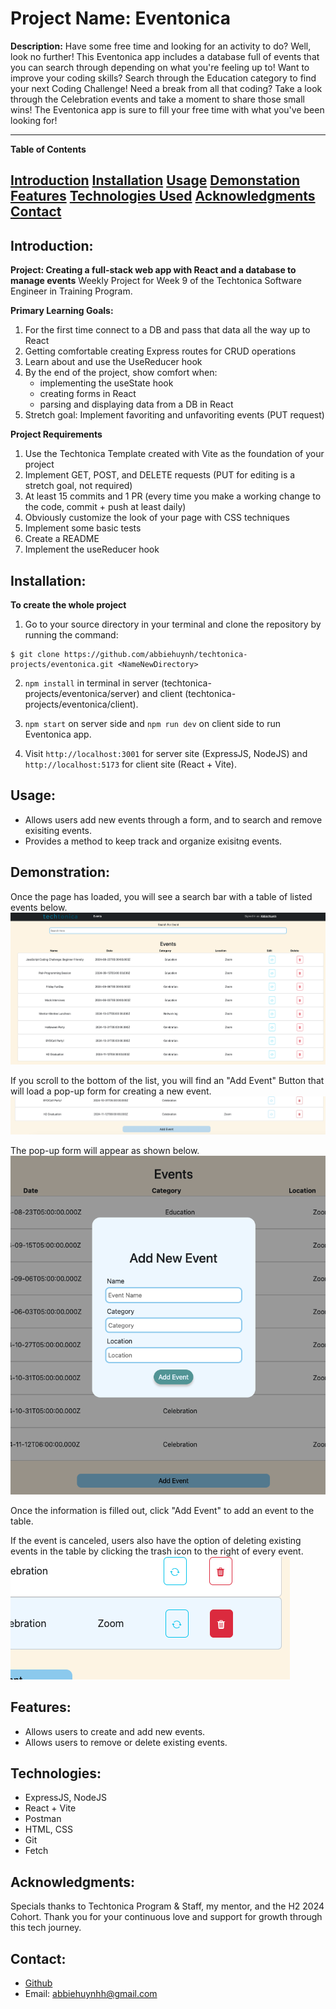 # Project Name: Eventonica

**Description:**
Have some free time and looking for an activity to do? Well, look no further! This Eventonica app includes a database full of events that you can search through depending on what you're feeling up to! Want to improve your coding skills? Search through the Education category to find your next Coding Challenge! Need a break from all that coding? Take a look through the Celebration events and take a moment to share those small wins! The Eventonica app is sure to fill your free time with what you've been looking for!

---

**Table of Contents**

[Introduction](#introduction)
[Installation](#installation)
[Usage](#usage)
[Demonstation](#demonstration)
[Features](#features)
[Technologies Used](#technologies-used)
[Acknowledgments](#acknowledgments)
[Contact](#contact)
---

## Introduction: 
**Project: Creating a full-stack web app with React and a database to manage events**
Weekly Project for Week 9 of the Techtonica Software Engineer in Training Program.

**Primary Learning Goals:**
1. For the first time connect to a DB and pass that data all the way up to React
2. Getting comfortable creating Express routes for CRUD operations
3. Learn about and use the UseReducer hook
4. By the end of the project, show comfort when:
    - implementing the useState hook
    - creating forms in React
    - parsing and displaying data from a DB in React
5. Stretch goal: Implement favoriting and unfavoriting events (PUT request)


**Project Requirements**
1. Use the Techtonica Template created with Vite as the foundation of your project
2. Implement GET, POST, and DELETE requests (PUT for editing is a stretch goal, not required)
3. At least 15 commits and 1 PR (every time you make a working change to the code, commit + push at least daily)
4. Obviously customize the look of your page with CSS techniques
5. Implement some basic tests
6. Create a README
7. Implement the useReducer hook


## Installation: 
**To create the whole project**
1.  Go to your source directory in your terminal and clone the repository by running the command:

```
$ git clone https://github.com/abbiehuynh/techtonica-projects/eventonica.git <NameNewDirectory>
```
2. `npm install` in terminal in server (techtonica-projects/eventonica/server) and client (techtonica-projects/eventonica/client).

3. `npm start` on server side and `npm run dev` on client side to run Eventonica app.

4. Visit `http://localhost:3001` for server site (ExpressJS, NodeJS) and `http://localhost:5173` for client site (React + Vite).

## Usage: 
- Allows users add new events through a form, and to search and remove exisiting events.
- Provides a method to keep track and organize exisitng events. 

## Demonstration:

Once the page has loaded, you will see a search bar with a table of listed events below. 
![Load Page](./readme-images/loading-page-eventonica.png)

If you scroll to the bottom of the list, you will find an "Add Event" Button that will load a pop-up form for creating a new event. 
![User Input](./readme-images/add-event-btn-eventonica.png)

The pop-up form will appear as shown below. 
![Add Event Form](./readme-images/add-event-page-eventonica.png)

Once the information is filled out, click "Add Event" to add an event to the table. 

If the event is canceled, users also have the option of deleting existing events in the table by clicking the trash icon to the right of every event. 
![Delete Event](./readme-images/delete-event-eventonica.png)

## Features: 
- Allows users to create and add new events.
- Allows users to remove or delete existing events. 


## Technologies: 
- ExpressJS, NodeJS
- React + Vite  
- Postman     
- HTML, CSS
- Git
- Fetch

## Acknowledgments:
Specials thanks to Techtonica Program & Staff, my mentor, and the H2 2024 Cohort. Thank you for your continuous love and support for growth through this tech journey. 

## Contact: 
- [Github](https://github.com/abbiehuynh)
- Email: abbiehuynhh@gmail.com

